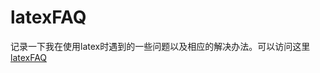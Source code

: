 # latexFAQ
记录一下我在使用latex时遇到的一些问题以及相应的解决办法。可以访问这里<a href='https://www.jiandandaoxingfu.github.io/latexFAQ'>latexFAQ</a>
